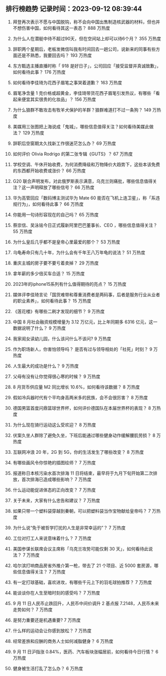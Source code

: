 
## 排行榜趋势 记录时间：2023-09-12 08:39:44
  
  1. 拜登再次表示不愿与中国脱钩，称不会向中国出售制造核武器的材料，但也并不想伤害中国，如何看待其这一表态？ 888 万热度
    
  2. 为什么人在潜艇中待不超过90天，但在空间站上却可以待6个月？ 355 万热度
    
  3. 辞职两个星期后，老板发微信叫我有时间回去一趟公司，说新来的同事有些方面还是不熟悉，我要回去吗？ 193 万热度
    
  4. 东方甄选主播直播时称「 918 是好日子」，公司回应「接受监督并真诚致歉」，如何看待此事？ 176 万热度
    
  5. 如何看待李佳琦为花西子眉笔之事哭着道歉？ 163 万热度
    
  6. 眉笔净含量 1 克价格或超黄金，李佳琦带货花西子眉笔引发热议，有哪些「看起来便宜其实很贵的化妆品」？ 156 万热度
    
  7. 为什么狼群不敢攻击有牧羊犬保护的羊群？狼群难道打不过一条狗？ 149 万热度
    
  8. 美媒用三张图把上海说成「鬼城」，哪些信息值得关注？如何看待美媒此做法？ 129 万热度
    
  9. 辞职后空窗期太久找新工作很迷茫怎么办？ 69 万热度
    
  10. 如何评价 Olivia Rodrigo 的第二张专辑《GUTS》？ 67 万热度
    
  11. 学校空调、午休开始收费，为何消费降级和万物降价大趋势下，这些本该免费的东西都开始收费或涨价？ 66 万热度
    
  12. G20 联合声明发布，对此俄罗斯表示满意，乌克兰则痛批，哪些信息值得关注？这一声明释放了哪些信号？ 66 万热度
    
  13. 华为高管回应「数码博主测试华为 Mate 60 能否在飞机上连卫星」，称「系违规行为」，如何看待此事？ 66 万热度
    
  14. 你能用一句诗形容现在的自己吗？ 65 万热度
    
  15. 蔡崇信、吴泳铭今日正式履新阿里巴巴董事长、CEO ，哪些信息值得关注？ 55 万热度
    
  16. 为什么皇后几乎都不是皇帝心里最爱的那个？ 53 万热度
    
  17. 乌龟寿命只有几十年，为什么会有千年王八万年龟的说法？ 51 万热度
    
  18. 重庆主城的房子要不要亏着卖掉？ 29 万热度
    
  19. 拿年薪的多少倍买车合适？ 15 万热度
    
  20. 2023年的iphone15系列有什么值得期待的亮点？ 15 万热度
    
  21. 媒体评李佳琦言论「国货难带和尊重消费者是两码事，后者是服务行业从业者的职业素养」，如何看待此事？ 15 万热度
    
  22. 《莲花楼》有哪些二刷才发现的细节？ 9 万热度
    
  23. 中国 8 月社会融资规模增量为 3.12 万亿元，比上年同期多 6316 亿元，这一数据说明了什么？ 9 万热度
    
  24. 我家闺女读幼儿园，什么该问什么不该问? 9 万热度
    
  25. 作为职场新人，你害怕领导吗？ 是否有过与领导相处的「社死」时刻？ 9 万热度
    
  26. 人生最大的成功是什么？ 9 万热度
    
  27. 父母有没有让你觉得很心寒的时候？ 9 万热度
    
  28. 8 月货币供应量 M2 同比增长 10.6%，如何看待该数据？ 8 万热度
    
  29. 假如冷兵器时代有个平均身高两米多的民族，会不会很厉害？ 8 万热度
    
  30. 德国男篮首度问鼎篮球世界杯，如何评价德国队在本届世界杯的表现？ 8 万热度
    
  31. 为什么现在骑行运动这么受欢迎？ 8 万热度
    
  32. 伏案久坐人群除了避免久坐，下班后能通过哪些健身动作缓解腰肌劳损？ 8 万热度
    
  33. 互联网冲浪 20 年，2G 到 5G，你的生活发生了哪些改变？ 8 万热度
    
  34. 有哪些画风令你惊艳的插图绘师？ 7 万热度
    
  35. 报道称日本核污染水首次排海 11 日将结束，最早将于九月下旬开始第二次排放，首次排海已造成哪些影响？ 7 万热度
    
  36. 什么运动能促进体态的正向改变？ 7 万热度
    
  37. 关于未来，大家有什么忠告和建议？ 7 万热度
    
  38. 如果只带一个塑料袋穿越到秦朝，可以把塑料袋当作宝物献给皇帝吗？ 7 万热度
    
  39. 为什么说“免于被哲学打扰的人生是非常幸运的”？ 7 万热度
    
  40. 工位对打工人来说意味着什么？ 7 万热度
    
  41. 美国参谋长联席会议主席称「乌克兰攻势可能仅剩 30 天」，如何看待此说法？ 7 万热度
    
  42. 哈尔滨打响商品房省外推介第一枪，带去了 21 个项目、近 5000 套房源，哪些信息值得关注？ 7 万热度
    
  43. 有一定打球基础，喜欢进攻，有哪些千元上下的羽毛球拍推荐？ 7 万热度
    
  44. 能谈谈你在人生至暗时刻的感受吗？ 7 万热度
    
  45. 9  月 11 日人民币止跌回升，人民币中间价调升 2 基点报 7.2148，人民币未来走势如何？ 7 万热度
    
  46. 是努力重要还是机遇重要? 7 万热度
    
  47. 什么样的运动会让你感到放松？ 7 万热度
    
  48. 经常差旅和应酬的商务人士如何减脂健身？ 6 万热度
    
  49. 9 月 11 日沪指涨 0.84%，医药、汽车板块涨幅居前，如何看待今日行情？ 6 万热度
    
  50. 健身被生活打乱了怎么办？ 6 万热度
    